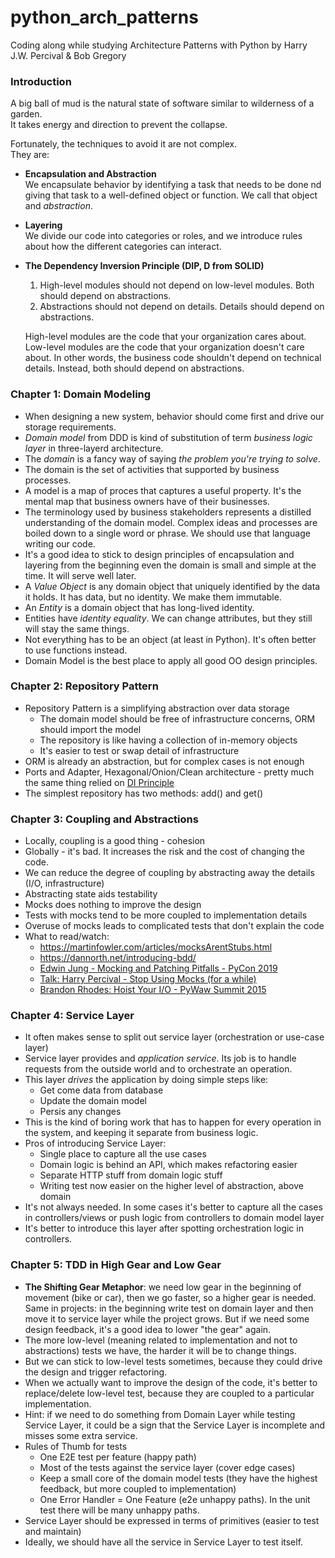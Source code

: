 # python_arch_patterns

Coding along while studying Architecture Patterns with Python by Harry J.W. Percival & Bob Gregory

### Introduction

A big ball of mud is the natural state of software similar to wilderness of a garden.  
It takes energy and direction to prevent the collapse.

Fortunately, the techniques to avoid it are not complex.  
They are:

* **Encapsulation and Abstraction**  
    We encapsulate behavior by identifying a task that needs to be done nd giving that task to a well-defined object or function. We call that object and _abstraction_.  
* **Layering**  
    We divide our code into categories or roles, and we introduce rules about how the different categories can interact.
* **The Dependency Inversion Principle (DIP, D from SOLID)**  
    1. High-level modules should not depend on low-level modules. Both should depend on abstractions.
    2. Abstractions should not depend on details. Details should depend on abstractions. 

    High-level modules are the code that your organization cares about. Low-level modules are the code that your organization doesn't care about. In other words, the business code shouldn't depend on technical details. Instead, both should depend on abstractions.

### Chapter 1: Domain Modeling

* When designing a new system, behavior should come first and drive our storage requirements.
* _Domain model_ from DDD is kind of substitution of term _business logic layer_ in three-layerd architecture.
* The _domain_ is a fancy way of saying _the problem you're trying to solve_.
* The domain is the set of activities that supported by business processes.
* A model is a map of proces that captures a useful property. It's the mental map that business owners have of their businesses.
* The terminology used by business stakeholders represents a distilled understanding of the domain model. Complex ideas and processes are boiled down to a single word or phrase. We should use that language writing our code.
* It's a good idea to stick to design principles of encapsulation and layering from the beginning even the domain is small and simple at the time. It will serve well later.
* A _Value Object_ is any domain object that uniquely identified by the data it holds. It has data, but no identity. We make them immutable.
* An _Entity_ is a domain object that has long-lived identity.
* Entities have _identity equality_. We can change attributes, but they still will stay the same things.
* Not everything has to be an object (at least in Python). It's often better to use functions instead.
* Domain Model is the best place to apply all good OO design principles.

### Chapter 2: Repository Pattern

* Repository Pattern is a simplifying abstraction over data storage
  * The domain model should be free of infrastructure concerns, ORM should import the model
  * The repository is like having a collection of in-memory objects
  * It's easier to test or swap detail of infrastructure
* ORM is already an abstraction, but for complex cases is not enough
* Ports and Adapter, Hexagonal/Onion/Clean architecture - pretty much the same thing relied on [DI Principle](https://blog.ploeh.dk/2013/12/03/layers-onions-ports-adapters-its-all-the-same/)
* The simplest repository has two methods: add() and get()

### Chapter 3: Coupling and Abstractions

* Locally, coupling is a good thing - cohesion
* Globally - it's bad. It increases the risk and the cost of changing the code.
* We can reduce the degree of coupling by abstracting away the details (I/O, infrastructure)
* Abstracting state aids testability
* Mocks does nothing to improve the design
* Tests with mocks tend to be more coupled to implementation details
* Overuse of mocks leads to complicated tests that don't explain the code
* What to read/watch:
  * https://martinfowler.com/articles/mocksArentStubs.html
  * https://dannorth.net/introducing-bdd/
  *  [Edwin Jung - Mocking and Patching Pitfalls - PyCon 2019](https://www.youtube.com/watch?v=Ldlz4V-UCFw)
  * [Talk: Harry Percival - Stop Using Mocks (for a while)](https://www.youtube.com/watch?v=rk-f3B-eMkI)
  * [Brandon Rhodes: Hoist Your I/O - PyWaw Summit 2015](https://www.youtube.com/watch?v=PBQN62oUnN8)

### Chapter 4: Service Layer

* It often makes sense to split out service layer (orchestration or use-case layer)
* Service layer provides and _application service_. Its job is to handle requests from the outside world and to orchestrate an operation.
* This layer _drives_ the application by doing simple steps like:
  * Get come data from database
  * Update the domain model
  * Persis any changes
* This is the kind of boring work that has to happen for every operation in the system, and keeping it separate from business logic.
* Pros of introducing Service Layer:
  * Single place to capture all the use cases
  * Domain logic is behind an API, which makes refactoring easier
  * Separate HTTP stuff from domain logic stuff
  * Writing test now easier on the higher level of abstraction, above domain
* It's not always needed. In some cases it's better to capture all the cases in controllers/views or push logic from controllers to domain model layer
* It's better to introduce this layer after spotting orchestration logic in controllers.


### Chapter 5: TDD in High Gear and Low Gear
* **The Shifting Gear Metaphor**: we need low gear in the beginning of movement (bike or car), then we go faster, so a higher gear is needed.  
  Same in projects: in the beginning write test on domain layer and then move it to service layer while the project grows. But if we need some design feedback, it's a good idea to lower "the gear" again.
* The more low-level (meaning related to implementation and not to abstractions) tests we have, the harder it will be to change things.
* But we can stick to low-level tests sometimes, because they could drive the design and trigger refactoring. 
* When we actually want to improve the design of the code, it's better to replace/delete low-level test, because they are coupled to a particular implementation.
* Hint: if we need to do something from Domain Layer while testing Service Layer, it could be a sign that the Service Layer is incomplete and misses some extra service.
* Rules of Thumb for tests
  * One E2E test per feature (happy path)
  * Most of the tests against the service layer (cover edge cases)
  * Keep a small core of the domain model tests (they have the highest feedback, but more coupled to implementation)
  * One Error Handler = One Feature (e2e unhappy paths). In the unit test there will be many unhappy paths.
* Service Layer should be expressed in terms of primitives (easier to test and maintain)
* Ideally, we should have all the service in Service Layer to test itself.
